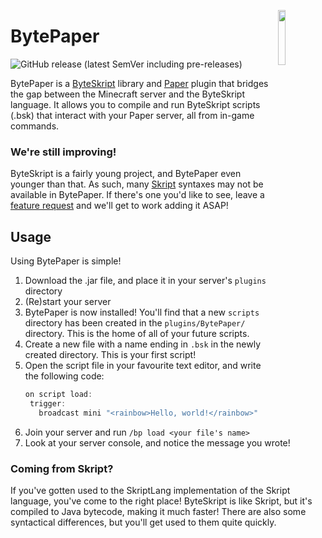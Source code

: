 <img align="right" src="./styles/logo.svg" width="15%"></img>

# BytePaper
![GitHub release (latest SemVer including pre-releases)](https://img.shields.io/github/v/release/bluelhf/BytePaper?color=D2883E&include_prereleases&label=release)

BytePaper is a [ByteSkript](https://docs.byteskript.org "Scott, M. (2021). ByteSkript [Computer software]") library and [Paper](https://papermc.io) plugin that bridges the gap between the Minecraft server and the ByteSkript language. It allows you to compile and run ByteSkript scripts (.bsk) that interact with your Paper server, all from in-game commands.

### We're still improving!
ByteSkript is a fairly young project, and BytePaper even younger than that. As such, many [Skript](https://skriptlang.org) syntaxes may not be available in BytePaper. If there's one you'd like to see, leave a [feature request](https://github.com/bluelhf/BytePaper/issues/new?assignees=&labels=enhancement&template=feature_request.md&title=) and we'll get to work adding it ASAP!

## Usage
Using BytePaper is simple!
1. Download the .jar file, and place it in your server's `plugins` directory
2. (Re)start your server
3. BytePaper is now installed! You'll find that a new `scripts` directory has been created in the `plugins/BytePaper/` directory. This is the home of all of your future scripts.
4. Create a new file with a name ending in `.bsk` in the newly created directory. This is your first script!
5. Open the script file in your favourite text editor, and write the following code:
    ```haskell
   on script load:
     trigger:
       broadcast mini "<rainbow>Hello, world!</rainbow>"
    ```
6. Join your server and run `/bp load <your file's name>`
7. Look at your server console, and notice the message you wrote!

### Coming from Skript?
If you've gotten used to the SkriptLang implementation of the Skript language, you've come to the right place! ByteSkript is like Skript, but it's compiled to Java bytecode, making it much faster! There are also some syntactical differences, but you'll get used to them quite quickly.
